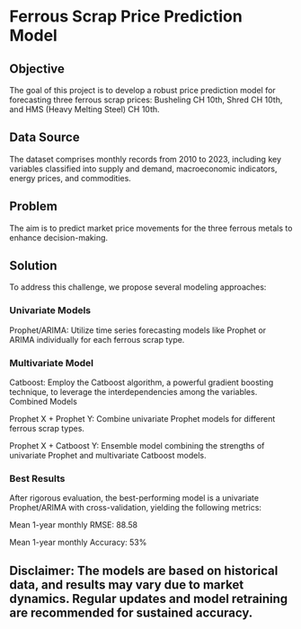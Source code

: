 # Ferrous Scrap Price Prediction Model

## Objective

The goal of this project is to develop a robust price prediction model for forecasting three ferrous scrap prices: Busheling CH 10th, Shred CH 10th, and HMS (Heavy Melting Steel) CH 10th.

## Data Source

The dataset comprises monthly records from 2010 to 2023, including key variables classified into supply and demand, macroeconomic indicators, energy prices, and commodities.

## Problem

The aim is to predict market price movements for the three ferrous metals to enhance decision-making.

## Solution

To address this challenge, we propose several modeling approaches:

### Univariate Models
Prophet/ARIMA: Utilize time series forecasting models like Prophet or ARIMA individually for each ferrous scrap type.

### Multivariate Model

Catboost: Employ the Catboost algorithm, a powerful gradient boosting technique, to leverage the interdependencies among the variables.
Combined Models

Prophet X + Prophet Y: Combine univariate Prophet models for different ferrous scrap types.

Prophet X + Catboost Y: Ensemble model combining the strengths of univariate Prophet and multivariate Catboost models.

### Best Results
After rigorous evaluation, the best-performing model is a univariate Prophet/ARIMA with cross-validation, yielding the following metrics:

Mean 1-year monthly RMSE: 88.58

Mean 1-year monthly Accuracy: 53%


## Disclaimer: The models are based on historical data, and results may vary due to market dynamics. Regular updates and model retraining are recommended for sustained accuracy.
